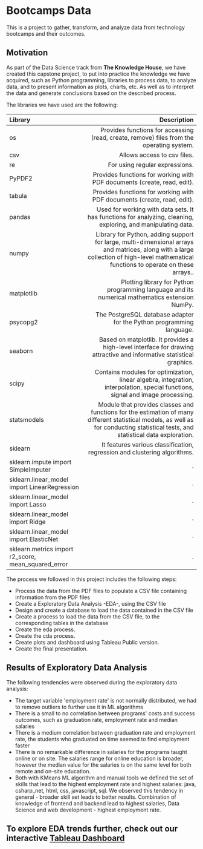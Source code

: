 # Bootcamps Data
This is a project to gather, transform, and analyze data from technology bootcamps and their outcomes.
## Motivation
As part of the Data Science track from **The Knowledge House**, we have created this capstone project, to put into practice the knowledge we have acquired,
such as Python programming, libraries to process data, to analyze data, and to present information as plots, charts, etc. As well as to interpret the data
and generate conclusions based on the described process.


The libraries we have used are the following:


Library | Description
| :--- | ---:
os | Provides functions for accessing (read, create, remove) files from the operating system.
csv | Allows access to csv files.
re | For using regular expressions.
PyPDF2 | Provides functions for working with PDF documents (create, read, edit).
tabula | Provides functions for working with PDF documents (create, read, edit).
pandas | Used for working with data sets. It has functions for analyzing, cleaning, exploring, and manipulating data.
numpy | Library for Python, adding support for large, multi-dimensional arrays and matrices, along with a large collection of high-level mathematical functions to operate on these arrays..
matplotlib | Plotting library for Python programming language and its numerical mathematics extension NumPy.
psycopg2 | The PostgreSQL database adapter for the Python programming language.
seaborn | Based on matplotlib. It provides a high-level interface for drawing attractive and informative statistical graphics.
scipy | Contains modules for optimization, linear algebra, integration, interpolation, special functions, signal and image processing.
statsmodels | Module that provides classes and functions for the estimation of many different statistical models, as well as for conducting statistical tests, and statistical data exploration.
sklearn | It features various classification, regression and clustering algorithms.
sklearn.impute import SimpleImputer | .
sklearn.linear_model import LinearRegression | .
sklearn.linear_model import Lasso | .
sklearn.linear_model import Ridge | .
sklearn.linear_model import ElasticNet | .
sklearn.metrics import r2_score, mean_squared_error | .


The process we followed in this project includes the following steps:
* Process the data from the PDF files to populate a CSV file containing information from the PDF files
* Create a Exploratory Data Analysis -EDA-, using the CSV file
* Design and create a database to load the data contained in the CSV file
* Create a process to load the data from the CSV file, to the corresponding tables in the database
* Create the eda process.
* Create the cda process.
* Create plots and dashboard using Tableau Public version.
* Create the final presentation.


## Results of Exploratory Data Analysis
The following tendencies were observed during the exploratory data analysis:
* The target variable 'employment rate' is not normally distributed, we had to remove outliers to further use it in ML algorithms
* There is a small to no correlation between programs' costs and success outcomes, such as graduation rate, employment rate and median salaries
* There is a medium correlation between graduation rate and employment rate, the students who graduated on time seemed to find employment faster
* There is no remarkable difference in salaries for the programs taught online or on site. The salaries range for online education is broader, however the median value for the salaries is on the same level for both remote and on-site education.
* Both with KMeans ML algorithm and manual tools we defined the set of skills that lead to the highest employment rate and highest salaries: java, csharp_net, html, css, javascript, sql. We observed this tendency in general - broader skill set leads to better results. Combination of knowledge of frontend and backend lead to highest salaries, Data Science and web development - highest employment rate.

## To explore EDA trends further, check out our interactive [Tableau Dashboard](https://public.tableau.com/app/profile/anastasiya.ayala/viz/Bootcamps_1/Dashboard2)